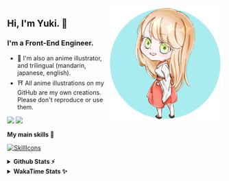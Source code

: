 <img style="width:270px;" align="right" src="./asset/image/yuki16bit-chibi-avatar.png">

## Hi, I'm Yuki. 🍋

### I'm a Front-End Engineer.

- 🍡 I'm also an anime illustrator, and trilingual (mandarin, japanese, english).
- ⛩ All anime illustrations on my GitHub are my own creations. Please don't reproduce or use them.

[![](https://img.shields.io/badge/Codesandbox-040404?style=for-the-badge&logo=codesandbox&logoColor=DBDBDB)](https://codesandbox.io/u/yuki16bit)
[![](https://img.shields.io/badge/Codepen-000000?style=for-the-badge&logo=codepen&logoColor=white)](https://codepen.io/yuki16bit)

**My main skills 🎋**

[![SkillIcons](https://skillicons.dev/icons?i=react,redux,ts,js,next,tailwind,css,mui,html,vite,py,docker,gcp,aws,figma)](https://skillicons.dev)

<details>
  <summary><b>Github Stats ⚡</b></summary>

![Yuki's GitHub stats](https://github-readme-stats.vercel.app/api?username=yuki16bit&theme=tokyonight&count_private=true&line_height=20)
![Yuki's top langs](https://github-readme-stats.vercel.app/api/top-langs/?username=yuki16bit&theme=tokyonight&count_private=true&layout=compact)

</details>

<details>
  <summary><b>WakaTime Stats ✨</b></summary>

<!--START_SECTION:waka-->
**I'm a Night 🦉** 

```text
🌞 Morning                1 commits           ░░░░░░░░░░░░░░░░░░░░░░░░░   00.26 % 
🌆 Daytime                145 commits         █████████░░░░░░░░░░░░░░░░   37.56 % 
🌃 Evening                156 commits         ██████████░░░░░░░░░░░░░░░   40.41 % 
🌙 Night                  84 commits          █████░░░░░░░░░░░░░░░░░░░░   21.76 % 
```


📊 **This Week I Spent My Time On** 

```text
🕑︎ Time Zone: Asia/Taipei

🐱‍💻 Projects: 
news-spark-frontend      23 hrs 45 mins      ████████████████░░░░░░░░░   64.23 % 
yuki                     11 hrs 56 mins      ████████░░░░░░░░░░░░░░░░░   32.27 % 
2023-hk-EnterpriseSearchP49 mins             █░░░░░░░░░░░░░░░░░░░░░░░░   02.23 % 
milecoolab-frontend      15 mins             ░░░░░░░░░░░░░░░░░░░░░░░░░   00.70 % 
LumiTure-FE              8 mins              ░░░░░░░░░░░░░░░░░░░░░░░░░   00.40 % 
```


 Last Updated on 06/12/2024 20:22:49 UTC
<!--END_SECTION:waka-->
</details>
